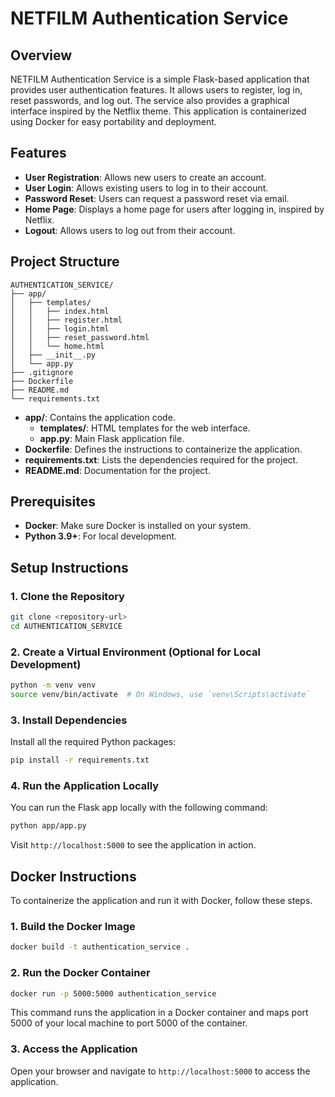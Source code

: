 # NETFILM Authentication Service

## Overview

NETFILM Authentication Service is a simple Flask-based application that provides user authentication features. It allows users to register, log in, reset passwords, and log out. The service also provides a graphical interface inspired by the Netflix theme. This application is containerized using Docker for easy portability and deployment.

## Features
- **User Registration**: Allows new users to create an account.
- **User Login**: Allows existing users to log in to their account.
- **Password Reset**: Users can request a password reset via email.
- **Home Page**: Displays a home page for users after logging in, inspired by Netflix.
- **Logout**: Allows users to log out from their account.

## Project Structure

```
AUTHENTICATION_SERVICE/
├── app/
│   ├── templates/
│   │   ├── index.html
│   │   ├── register.html
│   │   ├── login.html
│   │   ├── reset_password.html
│   │   └── home.html
│   ├── __init__.py
│   └── app.py
├── .gitignore
├── Dockerfile
├── README.md
└── requirements.txt
```

- **app/**: Contains the application code.
  - **templates/**: HTML templates for the web interface.
  - **app.py**: Main Flask application file.
- **Dockerfile**: Defines the instructions to containerize the application.
- **requirements.txt**: Lists the dependencies required for the project.
- **README.md**: Documentation for the project.

## Prerequisites

- **Docker**: Make sure Docker is installed on your system.
- **Python 3.9+**: For local development.

## Setup Instructions

### 1. Clone the Repository

```bash
git clone <repository-url>
cd AUTHENTICATION_SERVICE
```

### 2. Create a Virtual Environment (Optional for Local Development)

```bash
python -m venv venv
source venv/bin/activate  # On Windows, use `venv\Scripts\activate`
```

### 3. Install Dependencies

Install all the required Python packages:

```bash
pip install -r requirements.txt
```

### 4. Run the Application Locally

You can run the Flask app locally with the following command:

```bash
python app/app.py
```

Visit `http://localhost:5000` to see the application in action.

## Docker Instructions

To containerize the application and run it with Docker, follow these steps.

### 1. Build the Docker Image

```bash
docker build -t authentication_service .
```

### 2. Run the Docker Container

```bash
docker run -p 5000:5000 authentication_service
```

This command runs the application in a Docker container and maps port 5000 of your local machine to port 5000 of the container.

### 3. Access the Application

Open your browser and navigate to `http://localhost:5000` to access the application.
